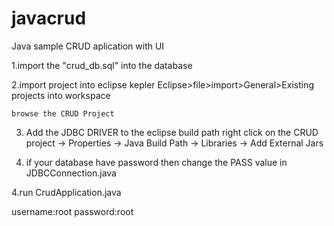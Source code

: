 # javacrud


Java sample CRUD aplication with UI


1.import the "crud_db.sql" into the database

2.import project into eclipse kepler
	Eclipse>file>import>General>Existing projects into workspace
	
	browse the CRUD Project

3. Add the JDBC DRIVER to the eclipse build path
	right click on the CRUD project -> Properties -> Java Build Path -> Libraries -> Add External Jars

4. if your database have password then change the PASS value in JDBCConnection.java
	
4.run CrudApplication.java

username:root
password:root
